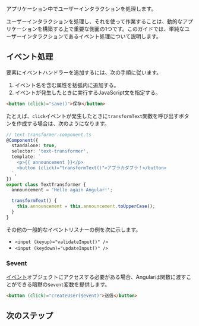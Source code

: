<docs-decorative-header title="ユーザーインタラクションの処理" imgSrc="adev/src/assets/images/overview.svg"> <!-- markdownlint-disable-line -->
アプリケーション中でユーザーインタラクションを処理します。
</docs-decorative-header>

ユーザーインタラクションを処理し、それを使って作業することは、動的なアプリケーションを構築する上で重要な側面の1つです。このガイドでは、単純なユーザーインタラクションであるイベント処理について説明します。

## イベント処理

要素にイベントハンドラーを追加するには、次の手順に従います。

1. イベント名を含む属性を括弧内に追加する。
2. イベントが発生したときに実行するJavaScript文を指定する。

```html
<button (click)="save()">保存</button>
```

たとえば、`click`イベントが発生したときに`transformText`関数を呼び出すボタンを作成する場合は、次のようになります。

```ts
// text-transformer.component.ts
@Component({
  standalone: true,
  selector: 'text-transformer',
  template: `
    <p>{{ announcement }}</p>
    <button (click)="transformText()">アブラカダブラ！</button>
  `,
})
export class TextTransformer {
  announcement = 'Hello again Angular!';

  transformText() {
    this.announcement = this.announcement.toUpperCase();
  }
}
```

その他の一般的なイベントリスナーの例を次に示します。

- `<input (keyup)="validateInput()" />`
- `<input (keydown)="updateInput()" />`

### $event

[イベント](https://developer.mozilla.org/ja/docs/Web/API/Event)オブジェクトにアクセスする必要がある場合、Angularは関数に渡すことができる暗黙の`$event`変数を提供します。

```html
<button (click)="createUser($event)">送信</button>
```

## 次のステップ

<docs-pill-row>
  <docs-pill title="ロジックの共通化" href="essentials/sharing-logic" />
</docs-pill-row>
